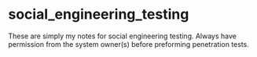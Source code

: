 # social_engineering_testing
These are simply my notes for social engineering testing. Always have permission from the system owner(s) before preforming penetration tests. 
